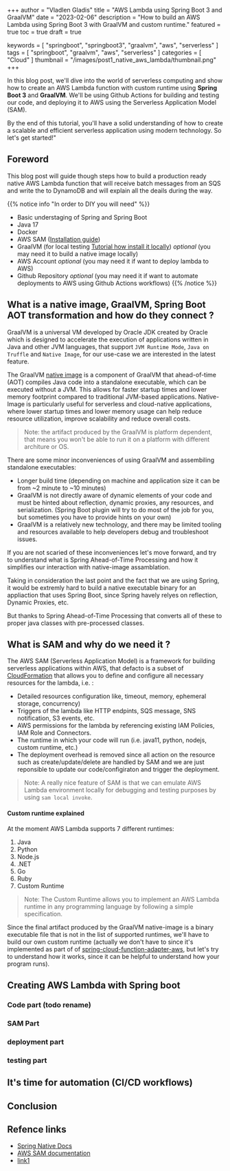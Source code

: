 +++
author = "Vladlen Gladis"
title = "AWS Lambda using Spring Boot 3 and GraalVM"
date = "2023-02-06"
description = "How to build an AWS Lambda using Spring Boot 3 with GraalVM and custom runtime."
featured = true
toc = true
draft = true

keywords = [
    "springboot",
    "springboot3",
    "graalvm",
    "aws",
    "serverless"
]
tags = [
    "springboot",
    "graalvm",
    "aws",
    "serverless"
]
categories = [
    "Cloud"
]
thumbnail = "/images/post1_native_aws_lambda/thumbnail.png"
+++

In this blog post, we'll dive into the world of serverless computing and show how to create an AWS Lambda function with custom runtime using **Spring Boot 3** and **GraalVM**. We'll be using Github Actions for building and testing our code, and deploying it to AWS using the Serverless Application Model (SAM).

By the end of this tutorial, you'll have a solid understanding of how to create a scalable and efficient serverless application using modern technology. So let's get started!"

<!--more-->

## Foreword
This blog post will guide though steps how to build a production ready native AWS Lambda function that will receive batch messages from an SQS and write the to DynamoDB and will explain all the deails during the way.

{{% notice info "In order to DIY you will need" %}}
* Basic understaging of Spring and Spring Boot
* Java 17
* Docker
* AWS SAM ([Installation guide](https://docs.aws.amazon.com/serverless-application-model/latest/developerguide/install-sam-cli.html))
* GraalVM (for local testing [Tutorial how install it locally](/tutorial/2023/manage_multiple_jdk/)) *optional* (you may need it to build a native image locally)
* AWS Account *optional* (you may need it if want to deploy lambda to AWS)
* Github Repository *optional* (you may need it if want to automate deployments to AWS using Github Actions workflows)
{{% /notice %}}

## What is a native image, GraalVM, Spring Boot AOT transformation and how do they connect ?
GraalVM is a universal VM developed by Oracle JDK created by Oracle which is designed to accelerate the execution of applications written in Java and other JVM languages, that support `JVM Runtime Mode`, `Java on Truffle` and `Native Image`, for our use-case we are interested in the latest feature.

The GraalVM [native image](https://www.graalvm.org/22.0/reference-manual/native-image/) is a component of GraalVM that ahead-of-time (AOT) compiles Java code into a standalone executable, which can be executed without a JVM. This allows for faster startup times and lower memory footprint compared to traditional JVM-based applications. Native-Image is particularly useful for serverless and cloud-native applications, where lower startup times and lower memory usage can help reduce resource utilization, improve scalability and reduce overall costs.

> Note: the artifact produced by the GraalVM is platform dependent, that means you won't be able to run it on a platform with different architure or OS.

There are some minor inconveniences of using GraalVM and assembiling standalone executables:
* Longer build time (depending on machine and application size it can be from ~2 minute to ~10 minutes)
* GraalVM is not directly aware of dynamic elements of your code and must be hinted about reflection, dynamic proxies, any resources, and serialization. (Spring Boot plugin will try to do most of the job for you, but sometimes you have to provide hints on your own)
* GraalVM is a relatively new technology, and there may be limited tooling and resources available to help developers debug and troubleshoot issues.

If you are not scaried of these inconveniences let's move forward, and try to understand what is Spring Ahead-of-Time Processing and how it simplifies our interaction with native-image assamblation.

<!--TODO explain AOT START-->
Taking in consideration the last point and the fact that we are using Spring, it would be extremly hard to build a native executable binary for an appliaction that uses Spring Boot, since Spring havely relyes on reflection, Dynamic Proxies, etc.

But thanks to Spring Ahead-of-Time Processing that converts all of these to proper java classes with pre-processed classes.
<!--TODO explain AOT END-->


## What is SAM and why do we need it ?
The AWS SAM (Serverless Application Model) is a framework for building serverless applications within AWS, that defacto is a subset of [CloudFormation](https://docs.aws.amazon.com/cloudformation/index.html) that allows you to define and configure all necessary resources for the lambda, i.e. :
* Detailed resources configuration like, timeout, memory, ephemeral storage, concurrency)
* Triggers of the lambda like HTTP endpints, SQS message, SNS notification, S3 events, etc.
* AWS permissions for the lambda by referencing existing IAM Policies, IAM Role and Connectors.
* The runtime in which your code will run (i.e. java11, python, nodejs, custom runtime, etc.)
* The deployment overhead is removed since all action on the resource such as create/update/delete are handled by SAM and we are just reponsible to update our code/configiraton and trigger the deployment.

>Note: A really nice feature of SAM is that we can emulate AWS Lambda environment locally for debugging and testing purposes by using `sam local invoke`.


#### Custom runtime explained
At the moment AWS Lambda supports 7 different runtimes: 
1. Java
2. Python
3. Node.js
4. .NET
5. Go
6. Ruby
7. Custom Runtime

> Note: The Custom Runtime allows you to implement an AWS Lambda runtime in any programming language by following a simple specification.

Since the final artifact produced by the GraalVM native-image is a binary executable file that is not in the list of supported runtimes, we'll have to build our own custom runtime (actually we don't have to since it's implemented as part of of [spring-cloud-function-adapter-aws](https://github.com/spring-cloud/spring-cloud-function/tree/main/spring-cloud-function-adapters/spring-cloud-function-adapter-aws), but let's try to understand how it works, since it can be helpful to understand how your program runs).


<!--TODO add diagram and explain-->

## Creating AWS Lambda with Spring boot
### Code part (todo rename)
### SAM Part
### deployment part
### testing part
## It's time for automation (CI/CD workflows)


## Conclusion

## Refence links
* [Spring Native Docs](https://docs.spring.io/spring-boot/docs/current/reference/html/native-image.html)
* [AWS SAM documentation](https://docs.aws.amazon.com/serverless-application-model/latest/developerguide/what-is-sam.html)
* [link1]()